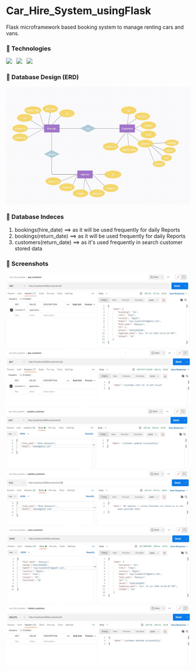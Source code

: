 # Car_Hire_System_usingFlask
Flask microframework based booking system to manage renting cars and vans.

### :paperclip: Technologies
<img src="https://user-images.githubusercontent.com/71220483/167243432-517b20ca-cf11-49e6-8ab4-ddf73363737a.svg" width="65"/> &nbsp;
<img src="https://user-images.githubusercontent.com/71220483/174477884-367845bb-f102-43ca-add1-5f319ecbdeb6.png" width="65"/> &nbsp;
<img src="https://user-images.githubusercontent.com/71220483/174477849-e2b279b4-ea98-4fb4-95b3-14904f1869a9.png" width="30"/> &nbsp;

### :paperclip: Database Design (ERD)
![ERD](data/ERD.JPG)

### :paperclip: Database Indeces
1. bookings(hire_date)     ==> as it will be used frequently for daily Reports
2. bookings(return_date)   ==> as it will be used frequently for daily Reports
3. customers(return_date)  ==> as it's used frequently in search customer stored data

### :paperclip: Screenshots
![ERD](data/scrn_shots/get.JPG)  
![ERD](data/scrn_shots/not_found.JPG)  
![ERD](data/scrn_shots/updated.JPG)  
![ERD](data/scrn_shots/no_updates.JPG)  
![ERD](data/scrn_shots/post.JPG)  
![ERD](data/scrn_shots/dalete.JPG)  
